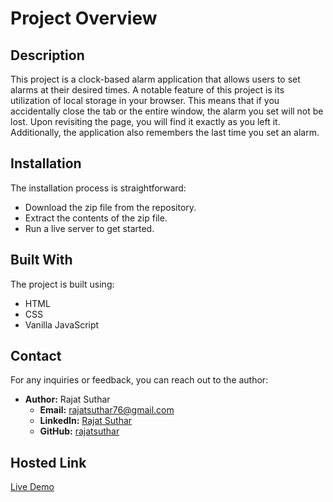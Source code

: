 # Project Overview

## Description
This project is a clock-based alarm application that allows users to set alarms at their desired times. A notable feature of this project is its utilization of local storage in your browser. This means that if you accidentally close the tab or the entire window, the alarm you set will not be lost. Upon revisiting the page, you will find it exactly as you left it. Additionally, the application also remembers the last time you set an alarm.

## Installation
The installation process is straightforward:
- Download the zip file from the repository.
- Extract the contents of the zip file.
- Run a live server to get started.

## Built With
The project is built using:
- HTML
- CSS
- Vanilla JavaScript

## Contact
For any inquiries or feedback, you can reach out to the author:
- **Author:** Rajat Suthar
  - **Email:** rajatsuthar76@gmail.com
  - **LinkedIn:** [Rajat Suthar](https://www.linkedin.com/in/rajatsuthar)
  - **GitHub:** [rajatsuthar](https://github.com/rajatsuthar)

## Hosted Link
[Live Demo](https://rajatsuthar.github.io/alarm_clock/)
